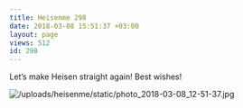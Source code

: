 ```yaml
---
title: Heisenme 298
date: 2018-03-08 15:51:37 +03:00
layout: page
views: 512
id: 298
---
```


Let’s make Heisen straight again! Best wishes!



![/uploads/heisenme/static/photo_2018-03-08_12-51-37.jpg](/uploads/heisenme/static/photo_2018-03-08_12-51-37.jpg)
